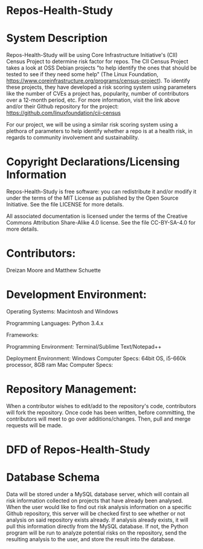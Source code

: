 # Repos-Health-Study

# System Description
Repos-Health-Study will be using Core Infrastructure Initiative's (CII) Census Project to determine risk factor for repos. The CII Census Project takes a look at OSS Debian projects "to help identify the ones that should be tested to see if they need some help" (The Linux Foundation, https://www.coreinfrastructure.org/programs/census-project). To identify these projects, they have developed a risk scoring system using parameters like the number of CVEs a project has, popularity, number of contributors over a 12-month period, etc. For more information, visit the link above and/or their Github repository for the project: https://github.com/linuxfoundation/cii-census

For our project, we will be using a similar risk scoring system using a plethora of parameters to help identify whether a repo is at a health risk, in regards to community involvement and sustainability.

# Copyright Declarations/Licensing Information
Repos-Health-Study is free software: you can redistribute it and/or modify it under the terms of the MIT License as published by the Open Source Initiative. See the file LICENSE for more details.

All associated documentation is licensed under the terms of the Creative Commons Attribution Share-Alike 4.0 license. See the file CC-BY-SA-4.0 for more details.

# Contributors: 
Dreizan Moore and Matthew Schuette

# Development Environment:
Operating Systems: Macintosh and Windows
    
Programming Languages: Python 3.4.x
    
Frameworks: 
    
Programming Environment: Terminal/Sublime Text/Notepad++
    
Deployment Environment: 
Windows Computer Specs: 64bit OS, i5-660k processor, 8GB ram
Mac Computer Specs:

# Repository Management: 
When a contributor wishes to edit/add to the repository's code, contributors will fork the repository. Once code has been written, before committing, the contributors will meet to go over additions/changes. Then, pull and merge requests will be made.

# DFD of Repos-Health-Study



# Database Schema
Data will be stored under a MySQL database server, which will contain all risk information collected on projects that have already been analysed. When the user would like to find out risk analysis information on a specific Github repository, this server will be checked first to see whether or not analysis on said repository exists already. If analysis already exists, it will pull this information directly from the MySQL database. If not, the Python program will be run to analyze potential risks on the repository, send the resulting analysis to the user, and store the result into the database.
